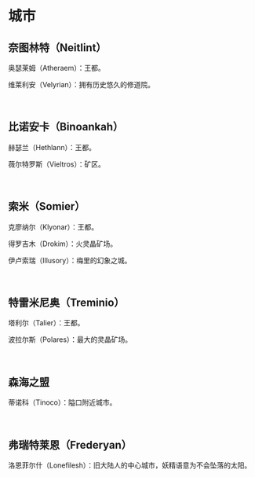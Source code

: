 # 城市
## 奈图林特（Neitlint）

奥瑟莱姆（Atheraem）：王都。

维莱利安（Velyrian）：拥有历史悠久的修道院。

<br>

## 比诺安卡（Binoankah）

赫瑟兰（Hethlann）：王都。

薇尔特罗斯（Vieltros）：矿区。

<br>

## 索米（Somier）

克廖纳尔（Klyonar）：王都。

得罗吉木（Drokim）：火灵晶矿场。

伊卢索瑞（Illusory）：梅里的幻象之城。

<br>

## 特雷米尼奥（Treminio）

塔利尔（Talier）：王都。

波拉尔斯（Polares）：最大的灵晶矿场。

<br>

## 森海之盟

蒂诺科（Tinoco）：隘口附近城市。

<br>

## 弗瑞特莱恩（Frederyan）

洛恩菲尔什（Lonefilesh）：旧大陆人的中心城市，妖精语意为不会坠落的太阳。
